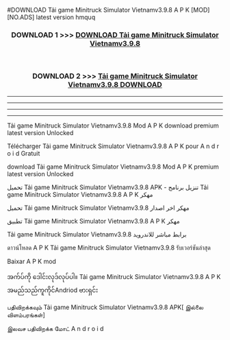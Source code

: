 #DOWNLOAD Tải game Minitruck Simulator Vietnamv3.9.8 A P K [MOD] [NO.ADS] latest version hmquq



<div align="center">

<h3>DOWNLOAD 1 >>> <a href="https://teeasianyam.web.app?sq=Tải game Minitruck Simulator Vietnamv3.9.8">DOWNLOAD Tải game Minitruck Simulator Vietnamv3.9.8 </a></h3><br>

<h3>DOWNLOAD 2 >>> <a href="https://teeasianyam.web.app?sq=Tải game Minitruck Simulator Vietnamv3.9.8 ">Tải game Minitruck Simulator Vietnamv3.9.8  DOWNLOAD </a></h3>

</div>


----------------------------------------------------------

----------------------------------------------------------

----------------------------------------------------------

----------------------------------------------------------


Tải game Minitruck Simulator Vietnamv3.9.8  Mod A P K download premium latest version Unlocked

Télécharger Tải game Minitruck Simulator Vietnamv3.9.8  A P K pour A n d r o i d Gratuit

download Tải game Minitruck Simulator Vietnamv3.9.8  Mod A P K premium latest version Unlocked

تحميل Tải game Minitruck Simulator Vietnamv3.9.8  APK - تنزيل برنامج Tải game Minitruck Simulator Vietnamv3.9.8  A P K مهكر

تحميل Tải game Minitruck Simulator Vietnamv3.9.8  مهكر اخر اصدار

تطبيق Tải game Minitruck Simulator Vietnamv3.9.8  A P K مهكر

Tải game Minitruck Simulator Vietnamv3.9.8  برابط مباشر للاندرويد

ดาวน์โหลด A P K Tải game Minitruck Simulator Vietnamv3.9.8  รับเวอร์ชันล่าสุด

Baixar A P K mod

အက်ပ်ကို ဒေါင်းလုဒ်လုပ်ပါ။ Tải game Minitruck Simulator Vietnamv3.9.8  A P K အမည်သည်ကူကိုင်Andriod ဗားရှင်း

பதிவிறக்கவும் Tải game Minitruck Simulator Vietnamv3.9.8  APK[ இல்லை விளம்பரங்கள்] 
 
இலவச பதிவிறக்க மோட் A n d r o i d



